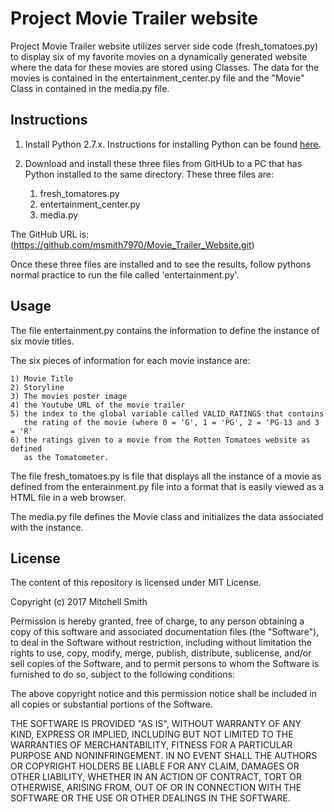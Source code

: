 # Project Movie Trailer website

Project Movie Trailer website utilizes server side code (fresh_tomatoes.py)
to display six of my favorite movies on a dynamically generated website
where the data for these movies are stored using Classes.  The data for the
movies is contained in the entertainment_center.py file and the "Movie" Class
in contained in the media.py file.

## Instructions

1) Install Python 2.7.x. Instructions for installing Python can be found
  [here](https://www.python.org/downloads/).  
2) Download and install these three files from GitHUb to a PC that has Python
  installed to the same directory.  These three files are:

    1) fresh_tomatores.py
    2) entertainment_center.py
    3) media.py

The GitHub URL is: (https://github.com/msmith7970/Movie_Trailer_Website.git)

Once these three files are installed and to see the results, follow pythons
normal practice to run the file called 'entertainment.py'.

## Usage
The file entertainment.py contains the information to define the instance of
six movie titles.  

The six pieces of information for each movie instance are:

    1) Movie Title
    2) Storyline
    3) The movies poster image
    4) the Youtube URL of the movie trailer
    5) the index to the global variable called VALID_RATINGS that contains
       the rating of the movie (where 0 = 'G', 1 = 'PG', 2 = 'PG-13 and 3 = 'R'
    6) the ratings given to a movie from the Rotten Tomatoes website as defined
       as the Tomatometer.

The file fresh_tomatoes.py is file that displays all the instance of a movie as
defined from the enterainment.py file into a format that is easily viewed
as a HTML file in a web browser.

The media.py file defines the Movie class and initializes the data
associated with the instance.

## License

The content of this repository is licensed under MIT License.

Copyright (c) 2017 Mitchell Smith

Permission is hereby granted, free of charge, to any person obtaining a copy
of this software and associated documentation files (the "Software"), to deal
in the Software without restriction, including without limitation the rights
to use, copy, modify, merge, publish, distribute, sublicense, and/or sell
copies of the Software, and to permit persons to whom the Software is
furnished to do so, subject to the following conditions:

The above copyright notice and this permission notice shall be included in all
copies or substantial portions of the Software.

THE SOFTWARE IS PROVIDED "AS IS", WITHOUT WARRANTY OF ANY KIND, EXPRESS OR
IMPLIED, INCLUDING BUT NOT LIMITED TO THE WARRANTIES OF MERCHANTABILITY,
FITNESS FOR A PARTICULAR PURPOSE AND NONINFRINGEMENT. IN NO EVENT SHALL THE
AUTHORS OR COPYRIGHT HOLDERS BE LIABLE FOR ANY CLAIM, DAMAGES OR OTHER
LIABILITY, WHETHER IN AN ACTION OF CONTRACT, TORT OR OTHERWISE, ARISING FROM,
OUT OF OR IN CONNECTION WITH THE SOFTWARE OR THE USE OR OTHER DEALINGS IN THE
SOFTWARE.
